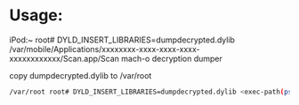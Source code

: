 # Usage:

iPod:~ root# DYLD_INSERT_LIBRARIES=dumpdecrypted.dylib /var/mobile/Applications/xxxxxxxx-xxxx-xxxx-xxxx-xxxxxxxxxxxx/Scan.app/Scan
mach-o decryption dumper

copy dumpdecrypted.dylib to /var/root
```bash
/var/root root# DYLD_INSERT_LIBRARIES=dumpdecrypted.dylib <exec-path(ps -A | grep ...)>
```